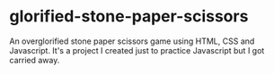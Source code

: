 # glorified-stone-paper-scissors
An overglorified stone paper scissors game using HTML, CSS and Javascript. It's a project I created just to practice Javascript but I got carried away.
